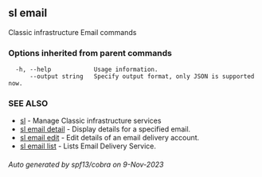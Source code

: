 ## sl email

Classic infrastructure Email commands

### Options inherited from parent commands

```
  -h, --help            Usage information.
      --output string   Specify output format, only JSON is supported now.
```

### SEE ALSO

* [sl](sl.md)	 - Manage Classic infrastructure services
* [sl email detail](sl_email_detail.md)	 - Display details for a specified email.
* [sl email edit](sl_email_edit.md)	 - Edit details of an email delivery account.
* [sl email list](sl_email_list.md)	 - Lists Email Delivery Service.

###### Auto generated by spf13/cobra on 9-Nov-2023
